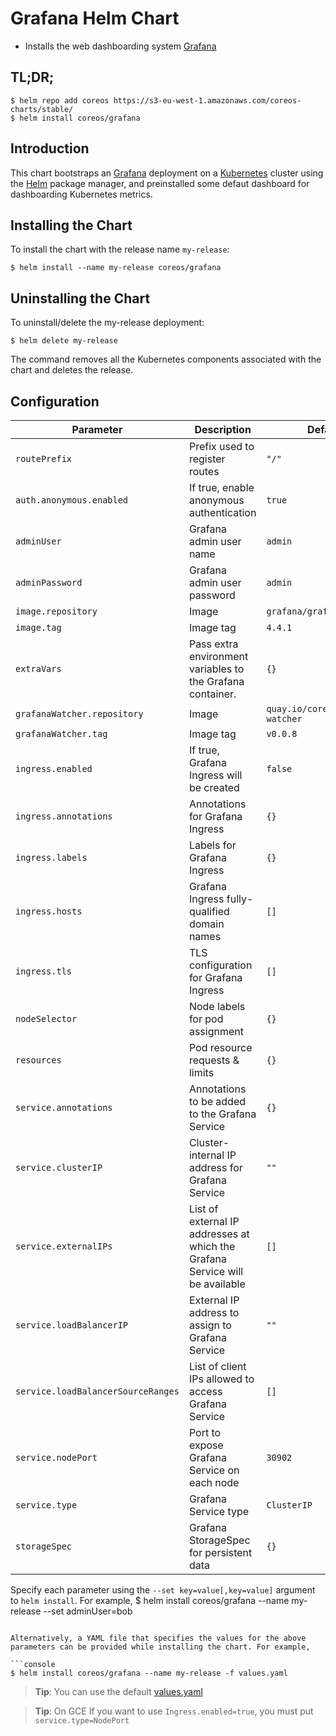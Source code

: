 # Grafana Helm Chart

* Installs the web dashboarding system [Grafana](http://grafana.org/)

## TL;DR;

```console
$ helm repo add coreos https://s3-eu-west-1.amazonaws.com/coreos-charts/stable/
$ helm install coreos/grafana
```
## Introduction

This chart bootstraps an [Grafana](http://grafana.org) deployment on a [Kubernetes](http://kubernetes.io) cluster using the [Helm](https://helm.sh) package manager, and preinstalled some defaut dashboard for dashboarding Kubernetes metrics.

## Installing the Chart

To install the chart with the release name `my-release`:

```console
$ helm install --name my-release coreos/grafana
```

## Uninstalling the Chart

To uninstall/delete the my-release deployment:

```console
$ helm delete my-release
```

The command removes all the Kubernetes components associated with the chart and deletes the release.


## Configuration

Parameter | Description | Default
--- | --- | ---
`routePrefix` | Prefix used to register routes | `"/"`
`auth.anonymous.enabled` | If true, enable anonymous authentication | `true`
`adminUser` | Grafana admin user name | `admin`
`adminPassword` | Grafana admin user password | `admin`
`image.repository` | Image | `grafana/grafana`
`image.tag` | Image tag | `4.4.1`
`extraVars` | Pass extra environment variables to the Grafana container. | `{}`
`grafanaWatcher.repository` | Image | `quay.io/coreos/grafana-watcher`
`grafanaWatcher.tag` | Image tag | `v0.0.8`
`ingress.enabled` | If true, Grafana Ingress will be created | `false`
`ingress.annotations` | Annotations for Grafana Ingress | `{}`
`ingress.labels` | Labels for Grafana Ingress | `{}`
`ingress.hosts` | Grafana Ingress fully-qualified domain names | `[]`
`ingress.tls` | TLS configuration for Grafana Ingress | `[]`
`nodeSelector` | Node labels for pod assignment | `{}`
`resources` | Pod resource requests & limits | `{}`
`service.annotations` | Annotations to be added to the Grafana Service | `{}`
`service.clusterIP` | Cluster-internal IP address for Grafana Service | `""`
`service.externalIPs` | List of external IP addresses at which the Grafana Service will be available | `[]`
`service.loadBalancerIP` | External IP address to assign to Grafana Service | `""`
`service.loadBalancerSourceRanges` | List of client IPs allowed to access Grafana Service | `[]`
`service.nodePort` | Port to expose Grafana Service on each node | `30902`
`service.type` | Grafana Service type | `ClusterIP`
`storageSpec` | Grafana StorageSpec for persistent data | `{}`

Specify each parameter using the `--set key=value[,key=value]` argument to `helm install`. For example,
$ helm install coreos/grafana --name my-release --set adminUser=bob
```

Alternatively, a YAML file that specifies the values for the above parameters can be provided while installing the chart. For example,

```console
$ helm install coreos/grafana --name my-release -f values.yaml
```

> **Tip**: You can use the default [values.yaml](values.yaml)

> **Tip**: On GCE If you want to  use  `Ingress.enabled=true`, you must put `service.type=NodePort`
